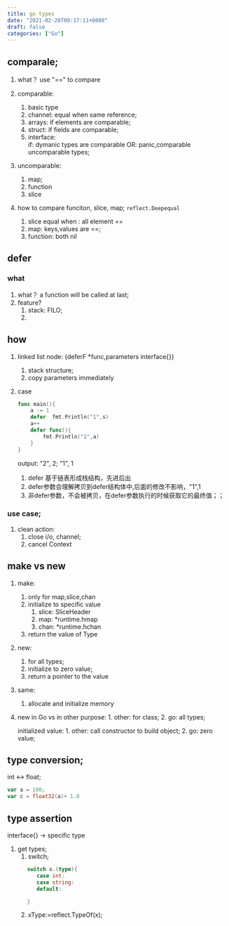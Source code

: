```yaml
---
title: go types
date: "2021-02-28T09:17:11+0800"
draft: false
categories: ["Go"]
---
```


## comparale;

1. what？
   use "==" to compare

2. comparable:
    1. basic type
    2. channel: equal when same reference;
    3. arrays: if elements are comparable;
    4. struct: if  fields are comparable;
    5. interface:   
        if: dymanic types are comparable
        OR: panic,comparable uncomparable types;
3. uncomparable:
   1. map;
   2. function
   3. slice
   
4. how to compare funciton, slice, map;
   `reflect.Deepequal`
   1. slice equal when : all element ==
   2. map: keys,values are  ==;
   3. function: both nil



## defer

### what
1. what？
   a function will be called at last;   
2. feature?
   1. stack: FILO;
   2. 

## how 
1. linked list
    node: {deferF *func,parameters interface{}}

    1. stack structure;
    2. copy parameters immediately
    
2. case
   ```go
   func main(){
       a := 1
       defer  fmt.Println("1",s)
       a++
       defer func(){
           fmt.Println("2",a)
       }
   }
   ```
   output:
   "2", 2;
   "1", 1
   1. defer 基于链表形成栈结构，先进后出
   2. defer参数会理解拷贝到defer结构体中,后面的修改不影响，"1",1
   3. 非defer参数，不会被拷贝，在defer参数执行的时候获取它的最终值；；






### use case;

1. clean action:
   1. close i/o, channel; 
   2. cancel Context


## make vs new 
1. make: 
    1. only for map,slice,chan
    2. initialize to specific value
       1. slice:  SliceHeader 
       2. map: *runtime.hmap
       3. chan: *runtime.hchan
    3. return  the value of Type
2. new:     
    1. for all types;
    2. initialize to zero value;
    3. return a pointer to the value 

3. same:
   1. allocate and initialize memory 




4. new in Go vs in other
    purpose:
       1. other: for class;
       2. go: all types;
   
    initialized  value:
        1.  other:  call constructor to build object;
        2. go: zero value;




## type conversion;

int <-> float;

```go
var a = 100;
var c = float32(a)+ 1.0
```

## type assertion

interface{} -> specific type

1. get types;
   1.  switch; 
      ```go
         switch x.(type){
            case int:
            case string:
            default:

         }

      ```
   2. xType:=reflect.TypeOf(x);